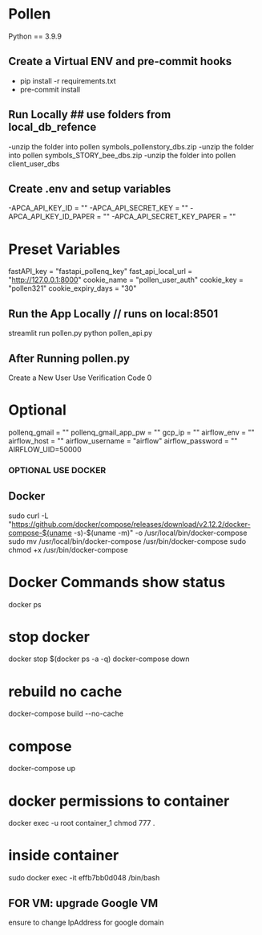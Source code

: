 # Pollen
Python == 3.9.9

## Create a Virtual ENV and pre-commit hooks
- pip install -r requirements.txt
- pre-commit install

## Run Locally  ## use folders from local_db_refence
-unzip the folder into pollen symbols_pollenstory_dbs.zip
-unzip the folder into pollen symbols_STORY_bee_dbs.zip
-unzip the folder into pollen client_user_dbs

## Create .env and setup variables
-APCA_API_KEY_ID = ""
-APCA_API_SECRET_KEY = ""
-APCA_API_KEY_ID_PAPER = ""
-APCA_API_SECRET_KEY_PAPER = ""

# Preset Variables
fastAPI_key = "fastapi_pollenq_key"
fast_api_local_url = "http://127.0.0.1:8000"
cookie_name = "pollen_user_auth"
cookie_key = "pollen321"
cookie_expiry_days = "30"

## Run the App Locally // runs on local:8501
streamlit run pollen.py
python pollen_api.py

## After Running pollen.py
Create a New User
Use Verification Code 0

# Optional
pollenq_gmail = ""
pollenq_gmail_app_pw = ""
gcp_ip = ""
airflow_env = ""
airflow_host = ""
airflow_username = "airflow"
airflow_password = ""
AIRFLOW_UID=50000


### OPTIONAL USE DOCKER ###

## Docker
sudo curl -L "https://github.com/docker/compose/releases/download/v2.12.2/docker-compose-$(uname -s)-$(uname -m)"  -o /usr/local/bin/docker-compose
sudo mv /usr/local/bin/docker-compose /usr/bin/docker-compose
sudo chmod +x /usr/bin/docker-compose
# Docker Commands show status
docker ps 
# stop docker
docker stop $(docker ps -a -q)
docker-compose down
# rebuild no cache
docker-compose build --no-cache
# compose
docker-compose up
# docker permissions to container
docker exec -u root container_1 chmod 777 .
# inside container
sudo docker exec -it effb7bb0d048 /bin/bash


## FOR VM: upgrade Google VM
ensure to change IpAddress for google domain